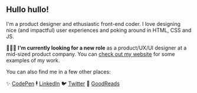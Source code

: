 ## Hullo hullo!

I'm a product designer and ethusiastic front-end coder. I love designing nice (and impactful) user experiences and poking around in HTML, CSS and JS.

👩🏻‍💻 **I'm currently looking for a new role** as a product/UX/UI designer at a mid-sized product company. You can [check out my website](https://masnibennett.com) for some examples of my work.

You can also find me in a few other places:

✨ [CodePen](https://codepen.io/mazil/)
🕴️ [LinkedIn](https://www.linkedin.com/in/masnibennett)
🐦 [Twitter](https://www.twitter.com/maziltov)
📖 [GoodReads](https://www.goodreads.com/mazil)

<!--
**mazil/mazil** is a ✨ _special_ ✨ repository because its `README.md` (this file) appears on your GitHub profile.

Here are some ideas to get you started:

- 🔭 I’m currently working on ...
- 🌱 I’m currently learning ...
- 👯 I’m looking to collaborate on ...
- 🤔 I’m looking for help with ...
- 💬 Ask me about ...
- 📫 How to reach me: ...
- 😄 Pronouns: ...
- ⚡ Fun fact: ...
-->
